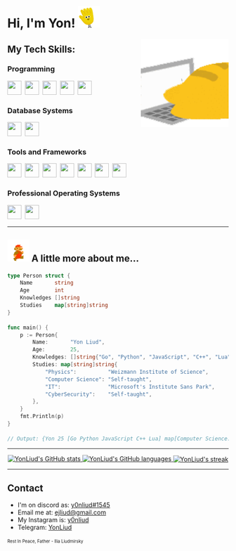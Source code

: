 <!-- ### Hello World! <img src="wave.gif" width="25px"/> -->

<p align="left">

# Hi, I'm Yon! <img src="wave.gif" width="50px"/>

<!--### ⚙️ Current Big Project: [Auto Crypto Trader](https://github.com/YonLiud/Auto-Crypto-Trader) -->



</p>
<img align="right" width="200" height="200" src="820347329886289950.gif">

## My Tech Skills:

### Programming
<a href="https://www.python.org/">
<img height="32" width="32" src="https://icongr.am/devicon/python-original.svg?size=128&color=currentColor" /></a>&nbsp;
<a href="https://developer.mozilla.org/en-US/docs/Web/JavaScripthttps://www.java.com/">
<img height="32" width="32" src="https://icongr.am/devicon/javascript-original.svg?size=128&color=currentColor" /></a>&nbsp;
<a href="https://docs.microsoft.com/en-us/dotnet/csharp/">
<img height="32" width="32" src="https://icongr.am/devicon/csharp-original.svg?size=128&color=currentColor" /></a>&nbsp;
<a href="https://www.cplusplus.com/">
<img height="32" width="32" src="https://icongr.am/devicon/cplusplus-original.svg?size=128&color=currentColor" /></a>&nbsp;
<a href="https://www.lua.org/">
<img height="32" width="32" src="https://upload.wikimedia.org/wikipedia/commons/thumb/c/cf/Lua-Logo.svg/1200px-Lua-Logo.svg.png"/></a>


### Database Systems
<a href="https://www.mysql.com/">
<img height="32" width="32" src="https://icongr.am/devicon/mysql-original-wordmark.svg?size=128&color=currentColor" /></a>&nbsp;
<a href="https://www.postgresql.org/">
<img height="32" width="32" src="https://icongr.am/devicon/postgresql-original.svg?size=128&color=currentColor" /></a>&nbsp;

### Tools and Frameworks

<a href="https://www.docker.com/">
<img height="32" width="32" src="https://icongr.am/devicon/docker-original.svg?size=128&color=currentColor" /></a>&nbsp;
<a href="https://www.nginx.com/">
<img height="32" width="32" src="https://icongr.am/devicon/nginx-original.svg?size=128&color=currentColor" /></a>&nbsp;
<a href="https://nodejs.org/en/">
<img height="32" width="32" src="https://icongr.am/devicon/nodejs-original.svg?size=128&color=currentColor" /></a>&nbsp;
<a href="https://www.microsoft.com/net/core">
<img height="32" width="32" src="https://icongr.am/devicon/dot-net-original-wordmark.svg?size=128&color=currentColor" /></a>&nbsp;
<a href="https://reactjs.org/">
<img height="32" width="32" src="https://icongr.am/devicon/react-original-wordmark.svg?size=128&color=currentColor" /></a>&nbsp;
<a href="https://electronjs.org/">
<img height="32" width="32" src="https://icongr.am/devicon/electron-original.svg?size=128&color=currentColor" /></a>&nbsp;
<a href="https://fivem.net/">
<img height="32" width="32" src="https://img.icons8.com/color/452/fivem.png" /></a>&nbsp;

### Professional Operating Systems
<a href="https://www.archlinux.com/">
<img height="32" width="32" src="https://icongr.am/devicon/linux-original.svg?size=128&color=currentColor" /></a>&nbsp;
<a href="https://www.microsoft.com/windows/">
<img height="32" width="32" src="https://icongr.am/devicon/windows8-original.svg?size=128&color=currentColor" /></a>&nbsp;



<hr>

## <a href="https://mario.nintendo.com/"><img src="mario.gif" width="50px"/></a> A little more about me...

```go
type Person struct {
	Name       string
	Age        int
	Knowledges []string
	Studies    map[string]string
}

func main() {
	p := Person{
		Name:       "Yon Liud",
		Age:        25,
		Knowledges: []string{"Go", "Python", "JavaScript", "C++", "Lua"},
		Studies: map[string]string{
			"Physics":          "Weizmann Institute of Science",
			"Computer Science": "Self-taught",
			"IT":               "Microsoft's Institute Sans Park",
			"CyberSecurity":    "Self-taught",
		},
	}
	fmt.Println(p)
}

// Output: {Yon 25 [Go Python JavaScript C++ Lua] map[Computer Science:Self-taught CyberSecurity:Self-taught IT:Microsoft's Institute Sans Park Physics:Weizmann Institute of Science]}

```


<hr>

<p align="center">
    
<!-- [![DOD Badge](https://img.shields.io/badge/TEAM-ALTAB%20DEVELOPMENTS-fff200?style=for-the-badge)](https://github.com/alTab-Developments) -->
    
  <a href="https://github.com/YonLiud">
    <img src="https://github-readme-stats.vercel.app/api?username=YonLiud&hide_border=true&show_icons=true" alt="YonLiud's GitHub stats">
    <img src="https://github-readme-stats.vercel.app/api/top-langs/?username=YonLiud&hide_border=true&layout=compact" alt="YonLiud's GitHub languages">
    <img align="center" src="https://github-readme-streak-stats.herokuapp.com/?user=yonliud&" alt="YonLiud's streak" />
  </a>
</p>


<hr>

## Contact
* I'm on discord as: <a href="https://discordapp.com/users/477870815581569034/">y0nliud#1545</a>
* Email me at: <a href="mailto:ejliud@gmail.com">ejliud@gmail.com</a>
* My Instagram is: <a href="https://www.instagram.com/y0nliud/">y0nliud</a>
* Telegram: <a href="https://t.me/YonLiud">YonLiud</a>


<sub><sup>Rest In Peace, Father - Ilia Liudmirsky</sup></sub>
